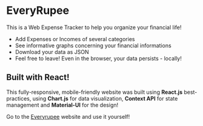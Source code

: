 # EveryRupee

This is a Web Expense Tracker to help you organize your financial life!

- Add Expenses or Incomes of several categories
- See informative graphs concerning your financial informations
- Download your data as JSON
- Feel free to leave! Even in the browser, your data persists - locally!

## Built with React!

This fully-responsive, mobile-friendly website was built using **React.js** best-practices, using **Chart.js** for data visualization, **Context API** for state management and **Material-UI** for the design!


Go to the [Everyrupee](https://everyrupee-monikesh-2d6290.netlify.app/) website and use it yourself!
